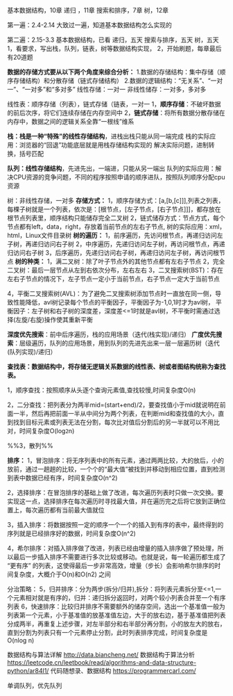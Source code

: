 基本数据结构，10章
递归 ，11章
搜索和排序，7章
树，12章

第一遍：2.4-2.14
大致过一遍，知道基本数据结构怎么实现的

第二遍：2.15-3.3
	基本数据结构，已看
	递归，五天
	搜索与排序，五天
	树，五天
	1，看要求，写出栈，队列，链表，树等数据结构实现，
	2，开始刷题，每章最后有20道题





**数据的存储方式要从以下两个角度来综合分析：**
1.数据的存储结构：集中存储（顺序存储结构）和分散存储（链式存储结构）
2.数据的逻辑结构：“无关系”、“一对一”、“一对多”和“多对多”
线性存储：一对一
非线性储存：一对多，多对多


线性表：顺序存储（列表），链式存储（链表，一对一
1，**顺序存储**：不破坏数据的前后次序，将它们连续存储在内存空间中
2，**链式存储**：将所有数据分散存储在内存中，数据之间的逻辑关系全靠“一根线”维系

**栈：栈是一种“特殊”的线性存储结构**，进栈出栈只能从同一端完成
栈的实际应用：浏览器的“回退”功能底层就是用栈存储结构实现的
解决实际问题，进制转换，括号匹配

**队列：线性存储结构**，先进先出，一端进，只能从另一端出
队列的实际应用：解决CPU资源的竞争问题，不同的程序按照申请的顺序进队，按照队列顺序分配cpu资源


树：非线性存储，一对多
**存储方式：**
1，顺序存储方式：[a,[b,[c]]],列表之列表，每棵子树就是一个列表，依次是：[根节点，[左子节点，[右子节点]]]，都存放在根节点列表里，顺序结构只能储存完全二叉树
2，链式储存方式：节点方式，每个节点都有left，data，right，存放着当前节点的左右子节点,
树的实际应用：xml，html，Linux文件目录树
**树的遍历：**
1，前序遍历，先访问根节点，再递归访问左子树，再递归访问右子树
2，中序遍历，先递归访问左子树，再访问根节点，再递归访问右子树
3，后序遍历，先递归访问右子树，再递归访问左子树，再访问根节点
**树的种类：**
1，满二叉树：除了叶子节点外的其他节点都有左右子节点
2，完全二叉树：最后一层节点从左到右依次分布，左右左右
3，二叉搜索树(BST)：存在左右子节点的情况下，左子节点一定小于当前节点，右子节点一定大于当前节点

4，平衡二叉搜索树(AVL)：为了避免二叉搜索树添加节点时一直放在同一侧，导致性能降低，avl树记录每个节点的平衡因子，平衡因子为-1,0,1时才为avl树，
平衡因子：左子树和右子树的深度差，深度差<=1时就是avl树，不平衡时需通过选择(左旋/右旋)操作使其重新平衡

**深度优先搜索**：前中后序遍历，栈的应用场景（迭代(栈实现)/递归）
**广度优先搜索**：层级遍历，队列的应用场景，用到队列的先进先出来一层一层遍历树（迭代(队列实现)/递归）

   
**查找表：数据结构中，将存储无逻辑关系数据的线性表、树或者图结构统称为查找表。**

1，顺序查找：按照顺序从头逐个查询元素值,查找较慢,时间复杂度O(n)

2，二分查找：把列表分为两半mid=(start+end)/2，要查找值小于mid就说明在前面一半，然后再把前面一半从中间分为两个列表，在判断mid和查找值的大小，直到找到目标元素或列表无法在分割，每次比对值后分割后的另一半就可以不用比对，时间复杂度O(log`2`n)

%%3，散列%%

**排序：**
1，冒泡排序：将无序列表中的所有元素，通过两两比较，大的放后，小的放前，通过一趟趟的比较，一个个的“最大值”被找到并移动到相应位置，直到检测到表中数据已经有序，时间复杂度O(n^2)

2，选择排序：在冒泡排序的基础上做了改进，每次遍历列表时只做一次交换。要实现这一点，选择排序在每次遍历时寻找最大值，并在遍历完之后将它放到正确位置上，每次遍历都有当前最大值就位

3，插入排序：将数据按照一定的顺序一个一个的插入到有序的表中，最终得到的序列就是已经排序好的数据，时间复杂度O(n^2)

4，希尔排序：对插入排序做了改进，列表已经由增量的插入排序做了预处理，所以最后一步插入排序不需要进行多次比较或移动。也就是说，每一轮遍历都生成了 “更有序” 的列表，这使得最后一步非常高效，增量（步长）会影响希尔排序的时间复杂度，大概介于O(n)和O(n2) 之间

分治策略：
5，归并排序：分为两步(拆分/归并),拆分：将列表元素拆分至<=1,一个元素相对就是有序的，归并：递归拆分返回时，对两个较小列表合并至一个有序列表
6，快速排序：比较归并排序不需要额外的储存空间，选出一个基准值一般为列表第一个元素，小于基准值的放基准值左边，大于的放右边，基于基准值把列表分成两半，再重复上述步骤，对左半部分和右半部分再分割，小的放左大的放右，直到分割为列表只有一个元素停止分割，此时列表排序完成，时间复杂度是 O(nlog⁡ n)



数据结构与算法详解
http://data.biancheng.net/
数据结构于算法分析
https://leetcode.cn/leetbook/read/algorithms-and-data-structure-python/ar84l1/
代码随想录、数据结构
https://programmercarl.com/

单调队列，优先队列